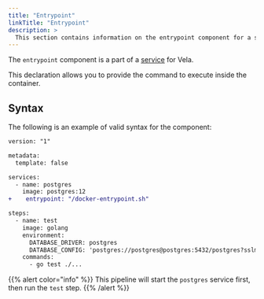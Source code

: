 ```yaml
---
title: "Entrypoint"
linkTitle: "Entrypoint"
description: >
  This section contains information on the entrypoint component for a service.
---
```


The `entrypoint` component is a part of a [service](/docs/concepts/pipeline/services) for Vela.

This declaration allows you to provide the command to execute inside the container.

## Syntax

The following is an example of valid syntax for the component:

```diff
version: "1"

metadata:
  template: false

services:
  - name: postgres
    image: postgres:12
+    entrypoint: "/docker-entrypoint.sh"

steps:
  - name: test
    image: golang
    environment:
      DATABASE_DRIVER: postgres
      DATABASE_CONFIG: 'postgres://postgres@postgres:5432/postgres?sslmode=disable'
    commands:
      - go test ./...
```

{{% alert color="info" %}}
This pipeline will start the `postgres` service first, then run the `test` step.
{{% /alert %}}
